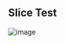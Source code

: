 ## Slice Test

![image](https://github.com/KATEKEITH/TIL_log/assets/46472768/60f39144-0090-48b2-9dd6-e2783bf9dd7f)

